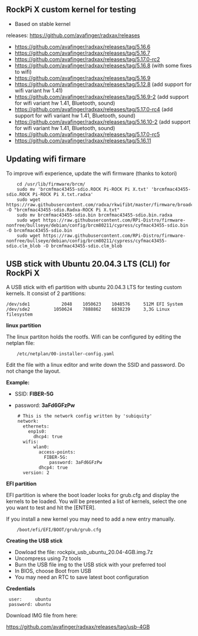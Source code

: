 ## RockPi X custom kernel for testing

* Based on stable kernel

releases: https://github.com/avafinger/radxax/releases

* https://github.com/avafinger/radxax/releases/tag/5.16.6
* https://github.com/avafinger/radxax/releases/tag/5.16.7
* https://github.com/avafinger/radxax/releases/tag/5.17.0-rc2
* https://github.com/avafinger/radxax/releases/tag/5.16.8 (with some fixes to wifi)
* https://github.com/avafinger/radxax/releases/tag/5.16.9
* https://github.com/avafinger/radxax/releases/tag/5.12.8 (add support for wifi variant hw 1.41)
* https://github.com/avafinger/radxax/releases/tag/5.16.9-2 (add support for wifi variant hw 1.41, Bluetooth, sound)
* https://github.com/avafinger/radxax/releases/tag/5.17.0-rc4 (add support for wifi variant hw 1.41, Bluetooth, sound)
* https://github.com/avafinger/radxax/releases/tag/5.16.10-2 (add support for wifi variant hw 1.41, Bluetooth, sound)
* https://github.com/avafinger/radxax/releases/tag/5.17.0-rc5
* https://github.com/avafinger/radxax/releases/tag/5.16.11


## Updating wifi firmare

To improve wifi experience, update the wifi firmware (thanks to kotori)

        cd /usr/lib/firmware/brcm/
        sudo mv 'brcmfmac43455-sdio.ROCK Pi-ROCK Pi X.txt' 'brcmfmac43455-sdio.ROCK Pi-ROCK Pi X.txt.radxa'
        sudo wget https://raw.githubusercontent.com/radxa/rkwifibt/master/firmware/broadcom/AP6254/wifi/nvram_ap6254.txt -O "brcmfmac43455-sdio.Radxa-ROCK Pi X.txt"
        sudo mv brcmfmac43455-sdio.bin brcmfmac43455-sdio.bin.radxa
        sudo wget https://raw.githubusercontent.com/RPi-Distro/firmware-nonfree/bullseye/debian/config/brcm80211/cypress/cyfmac43455-sdio.bin -O brcmfmac43455-sdio.bin
        sudo wget https://raw.githubusercontent.com/RPi-Distro/firmware-nonfree/bullseye/debian/config/brcm80211/cypress/cyfmac43455-sdio.clm_blob -O brcmfmac43455-sdio.clm_blob

## USB stick with Ubuntu 20.04.3 LTS (CLI) for RockPi X

A USB stick with efi partition with ubuntu 20.04.3 LTS for testing custom kernels.
It consist of
2 partitions:

    /dev/sde1            2048    1050623    1048576     512M EFI System         
    /dev/sde2         1050624    7888862    6838239     3,3G Linux filesystem

**linux partition**

The linux partiton holds the rootfs.
Wifi can be configured by editing the netplan file:

        /etc/netplan/00-installer-config.yaml
        
Edit the file with a linux editor and write down the SSID and password.
Do not change the layout.

 **Example:**

 * SSID: **FIBER-5G**
 * password: **3aFd6GFzPw**

        # This is the network config written by 'subiquity'
        network:
          ethernets:
            enp1s0:
              dhcp4: true
          wifis:
              wlan0:
                access-points:
                  FIBER-5G:
                    password: 3aFd6GFzPw
                dhcp4: true
          version: 2
          

**EFI partition**

EFI partition is where the boot loader looks for grub.cfg and display the kernels to be loaded.
You will be presented a list of kernels, select the one you want to test and hit the [ENTER].

If you install a new kernel you may need to add a new entry manually.
  
        /boot/efi/EFI/BOOT/grub/grub.cfg
  

**Creating the USB stick**

* Dowload the file: rockpix_usb_ubuntu_20.04-4GB.img.7z
* Uncompress using 7z tools
* Burn the USB file img to the USB stick with your preferred tool
* In BIOS, choose Boot from USB
* You may need an RTC to save latest boot configuration


**Credentials**

     user:     ubuntu
     password: ubuntu


Download IMG file from here:

https://github.com/avafinger/radxax/releases/tag/usb-4GB
